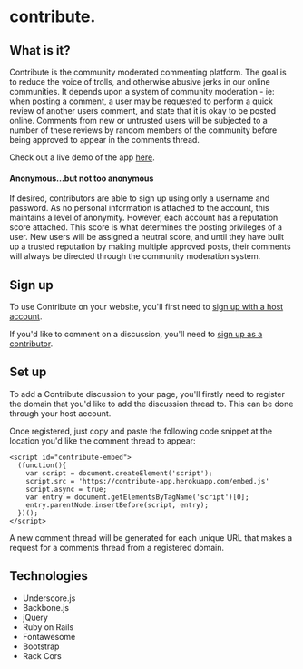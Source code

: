 contribute.
===========

## What is it?

Contribute is the community moderated commenting platform. The goal is to reduce the voice of trolls, and otherwise abusive jerks in our online communities. It depends upon a system of community moderation - ie: when posting a comment, a user may be requested to perform a quick review of another users comment, and state that it is okay to be posted online. Comments from new or untrusted users will be subjected to a number of these reviews by random members of the community before being approved to appear in the comments thread.

Check out a live demo of the app [here](http://twosmalltrees.github.io/contribute-demo/).

#### Anonymous...but not too anonymous

If desired, contributors are able to sign up using only a username and password. As no personal information is attached to the account, this maintains a level of anonymity. However, each account has a reputation score attached. This score is what determines the posting privileges of a user. New users will be assigned a neutral score, and until they have built up a trusted reputation by making multiple approved posts, their comments will always be directed through the community moderation system.

## Sign up

To use Contribute on your website, you'll first need to [sign up with a host account](https://contribute-app.herokuapp.com/host_users/sign_in).

If you'd like to comment on a discussion, you'll need to [sign up as a contributor](https://contribute-app.herokuapp.com/sign_in).

## Set up

To add a Contribute discussion to your page, you'll firstly need to register the domain that you'd like to add the discussion thread to. This can be done through your host account.

Once registered, just copy and paste the following code snippet at the location you'd like the comment thread to appear:

    <script id="contribute-embed">
      (function(){
        var script = document.createElement('script');
        script.src = 'https://contribute-app.herokuapp.com/embed.js'
        script.async = true;
        var entry = document.getElementsByTagName('script')[0];
        entry.parentNode.insertBefore(script, entry);
      })();
    </script>

A new comment thread will be generated for each unique URL that makes a request for a comments thread from a registered domain.

## Technologies

* Underscore.js
* Backbone.js
* jQuery
* Ruby on Rails
* Fontawesome
* Bootstrap
* Rack Cors

